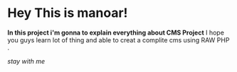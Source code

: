 # Hey This is manoar!
**In this project i'm gonna to explain everything about CMS Project**
I hope you guys learn lot of thing and able to creat a complite cms using RAW PHP .

*stay with me*
